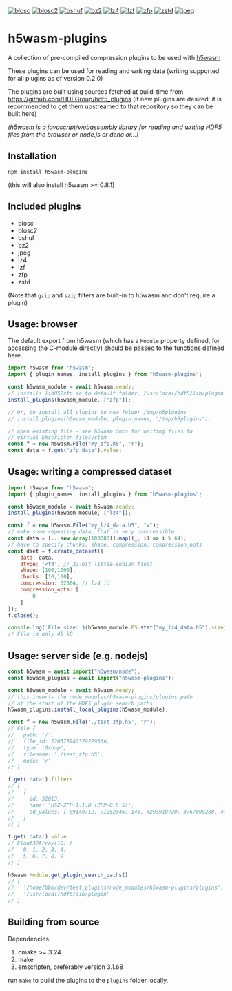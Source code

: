 
[![blosc](https://github.com/h5wasm/h5wasm-plugins/actions/workflows/test-blosc.yml/badge.svg)](https://github.com/h5wasm/h5wasm-plugins/actions/workflows/test-blosc.yml)
[![blosc2](https://github.com/h5wasm/h5wasm-plugins/actions/workflows/test-blosc2.yml/badge.svg)](https://github.com/h5wasm/h5wasm-plugins/actions/workflows/test-blosc2.yml)
[![bshuf](https://github.com/h5wasm/h5wasm-plugins/actions/workflows/test-bshuf.yml/badge.svg)](https://github.com/h5wasm/h5wasm-plugins/actions/workflows/test-bshuf.yml)
[![bz2](https://github.com/h5wasm/h5wasm-plugins/actions/workflows/test-bz2.yml/badge.svg)](https://github.com/h5wasm/h5wasm-plugins/actions/workflows/test-bz2.yml)
[![lz4](https://github.com/h5wasm/h5wasm-plugins/actions/workflows/test-lz4.yml/badge.svg)](https://github.com/h5wasm/h5wasm-plugins/actions/workflows/test-lz4.yml)
[![lzf](https://github.com/h5wasm/h5wasm-plugins/actions/workflows/test-lzf.yml/badge.svg)](https://github.com/h5wasm/h5wasm-plugins/actions/workflows/test-lzf.yml)
[![zfp](https://github.com/h5wasm/h5wasm-plugins/actions/workflows/test-zfp.yml/badge.svg)](https://github.com/h5wasm/h5wasm-plugins/actions/workflows/test-zfp.yml)
[![zstd](https://github.com/h5wasm/h5wasm-plugins/actions/workflows/test-zstd.yml/badge.svg)](https://github.com/h5wasm/h5wasm-plugins/actions/workflows/test-zstd.yml)
[![jpeg](https://github.com/h5wasm/h5wasm-plugins/actions/workflows/test-jpeg.yml/badge.svg)](https://github.com/h5wasm/h5wasm-plugins/actions/workflows/test-jpeg.yml)


# h5wasm-plugins

A collection of pre-compiled compression plugins to be used with [h5wasm](https://github.com/usnistgov/h5wasm)

These plugins can be used for reading and writing data (writing supported for all plugins as of version 0.2.0)

The plugins are built using sources fetched at build-time from https://github.com/HDFGroup/hdf5_plugins 
(if new plugins are desired, it is recommended to get them upstreamed to that repository so they can be built here)

_(h5wasm is a javascript/webassembly library for reading and writing HDF5 files from the browser or node.js or deno or...)_

## Installation
`npm install h5wasm-plugins`

(this will also install h5wasm >= 0.8.1)

## Included plugins
 - blosc
 - blosc2
 - bshuf
 - bz2
 - jpeg
 - lz4
 - lzf
 - zfp
 - zstd

(Note that `gzip` and `szip` filters are built-in to h5wasm and don't require a plugin)

## Usage: browser
The default export from h5wasm (which has a `Module` property defined, for accessing the C-module directly) should be passed to the functions defined here.

```js
import h5wasm from "h5wasm";
import { plugin_names, install_plugins } from "h5wasm-plugins";

const h5wasm_module = await h5wasm.ready;
// installs libH5Zzfp.so to default folder, /usr/local/hdf5/lib/plugin
install_plugins(h5wasm_module, ["zfp"]);

// Or, to install all plugins to new folder /tmp/h5plugins
// install_plugins(h5wasm_module, plugin_names, "/tmp/h5plugins");

// open existing file - see h5wasm docs for writing files to
// virtual Emscripten filesystem
const f = new h5wasm.File("my_zfp.h5", "r");
const data = f.get("zfp_data").value;
```

## Usage: writing a compressed dataset
```js
import h5wasm from "h5wasm";
import { plugin_names, install_plugins } from "h5wasm-plugins";

const h5wasm_module = await h5wasm.ready;
install_plugins(h5wasm_module, ["lz4"]);

const f = new h5wasm.File("my_lz4_data.h5", "w");
// make some repeating data, that is very compressible:
const data = [...new Array(100000)].map((_, i) => i % 64);
// have to specify chunks, shape, compression, compression_opts
const dset = f.create_dataset({
    data: data,
    dtype: '<f4', // 32-bit little-endian float
    shape: [100,1000],
    chunks: [10,100],
    compression: 32004, // lz4 id
    compression_opts: [
        0
    ]
});
f.close();

console.log(`File size: ${h5wasm_module.FS.stat("my_lz4_data.h5").size}`);
// File is only 45 kB

```

## Usage: server side (e.g. nodejs)
```js
const h5wasm = await import("h5wasm/node");
const h5wasm_plugins = await import("h5wasm-plugins");

const h5wasm_module = await h5wasm.ready;
// this inserts the node_modules/h5wasm-plugins/plugins path
// at the start of the HDF5 plugin search paths
h5wasm_plugins.install_local_plugins(h5wasm_module);

const f = new h5wasm.File('./test_zfp.h5', 'r');
// File {
//   path: '/',
//   file_id: 72057594037927936n,
//   type: 'Group',
//   filename: './test_zfp.h5',
//   mode: 'r'
// }

f.get('data').filters
// [
//   {
//     id: 32013,
//     name: 'H5Z-ZFP-1.1.0 (ZFP-0.5.5)',
//     cd_values: [ 89149712, 91252346, 146, 4293918720, 3767009280, 493487 ]
//   }
// ]

f.get('data').value 
// Float32Array(10) [
//   0, 1, 2, 3, 4,
//   5, 6, 7, 8, 9
// ]

h5wasm.Module.get_plugin_search_paths()
// [
//   '/home/bbm/dev/test_plugins/node_modules/h5wasm-plugins/plugins',
//   '/usr/local/hdf5/lib/plugin'
// ]
```

## Building from source
Dependencies:
 1. cmake >= 3.24
 2. make
 3. emscripten, preferably version 3.1.68

run `make` to build the plugins to the `plugins` folder locally.
